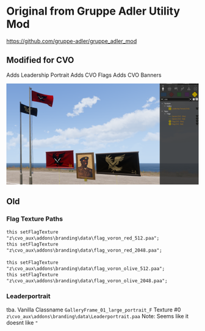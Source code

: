 # Original from Gruppe Adler Utility Mod
https://github.com/gruppe-adler/gruppe_adler_mod

## Modified for CVO
Adds Leadership Portrait
Adds CVO Flags
Adds CVO Banners

![Preview of CVO Branding](/img/readme/branding.png)


## Old
### Flag Texture Paths
```sqf 
this setFlagTexture "z\cvo_aux\addons\branding\data\flag_voron_red_512.paa";
this setFlagTexture "z\cvo_aux\addons\branding\data\flag_voron_red_2048.paa";

this setFlagTexture "z\cvo_aux\addons\branding\data\flag_voron_olive_512.paa";
this setFlagTexture "z\cvo_aux\addons\branding\data\flag_voron_olive_2048.paa";
```

### Leaderportrait
tba. 
Vanilla Classname  `GalleryFrame_01_large_portrait_F`
Texture #0 `z\cvo_aux\addons\branding\data\Leaderportrait.paa`
Note: Seems like it doesnt like `"`

